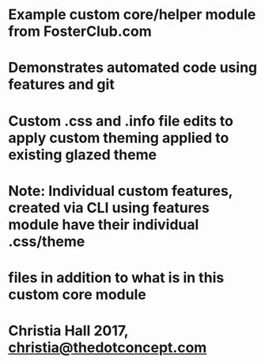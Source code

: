 # Example custom core/helper module from FosterClub.com
# Demonstrates automated code using features and git
# Custom .css and .info file edits to apply custom theming applied to existing glazed theme
# Note: Individual custom features, created via CLI using features module have their individual .css/theme
# files in addition to what is in this custom core module
# Christia Hall 2017, christia@thedotconcept.com
